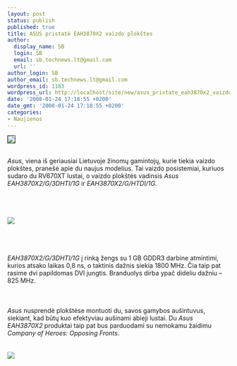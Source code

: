 ```yaml
---
layout: post
status: publish
published: true
title: ASUS pristatė EAH3870X2 vaizdo plokštes
author:
  display_name: SB
  login: SB
  email: sb.technews.lt@gmail.com
  url: ''
author_login: SB
author_email: sb.technews.lt@gmail.com
wordpress_id: 1183
wordpress_url: http://localhost/site/new/asus_pristate_eah3870x2_vaizdo_plokstes/
date: '2008-01-24 17:18:55 +0200'
date_gmt: '2008-01-24 17:18:55 +0200'
categories:
- Naujienos
---
```

<div class="imgright"><img src="http://tbn0.google.com/images?q=tbn:DPO1ICuE6Ip73M:http://computerjunction.ca/Portals/12/asus_logo.jpg" border="1"></div>
<p><br><i>Asus</i>, viena iš geriausiai Lietuvoje žinomų gamintojų, kurie tiekia vaizdo plokštes, pranešė apie du naujus modelius. Tai vaizdo posistemiai, kuriuos sudaro du RV670XT lustai, o vaizdo plokštės vadinsis <i>Asus EAH3870X2/G/3DHTI/1G</i> ir <i>EAH3870X2/G/HTDI/1G</i>.<br />
<br><br />
<br><br><img src="http://www.techpowerup.com/img/08-01-23/EAH3870X2_2.jpg"><br><br />
<br><br />
<br><i>EAH3870X2/G/3DHTI/1G</i> į rinką žengs su 1 GB GDDR3 darbine atmintimi, kurios atsako laikas 0,8 ns, o taktinis dažnis siekia 1800 MHz. Čia taip pat rasime dvi papildomas DVI jungtis. Branduolys dirba ypač dideliu dažniu – 825 MHz.<br />
<br><br />
<br><i>Asus</i> nusprendė plokštėse montuoti du, savos gamybos aušintuvus, siekiant, kad būtų kuo efektyviau aušinami abieji lustai. Du <i>Asus EAH3870X2</i> produktai taip pat bus parduodami su nemokamu žaidimu <i>Company of Heroes: Opposing Fronts</i>.<br />
<br><br><img src="http://www.techpowerup.com/img/08-01-23/E840U-C_2D.jpg"><br><br />
<br></p>
